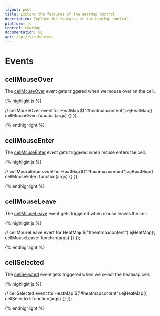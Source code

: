 ```yaml
---
layout: post
title: Explore the features of the HeatMap control.
description: Explore the features of the HeatMap control.
platform: js
control: HeatMap
documentation: ug
api: /api/js/ejheatmap
---
```


# Events

## cellMouseOver

The [cellMouseOver](/api/js/ejheatmap#events:cellmouseover "cellMouseOver") event gets triggered when we mouse over on the cell.

{% highlight js %}

// cellMouseOver event for HeatMap
$("#heatmapcontent").ejHeatMap({
    cellMouseOver: function(args) {}
});
            
{% endhighlight %}

## cellMouseEnter

The [cellMouseEnter](/api/js/ejheatmap#events:cellmouseenter "cellMouseEnter") event gets triggered when mouse enters the cell.

{% highlight js %}

// cellMouseEnter event for HeatMap
$("#heatmapcontent").ejHeatMap({
    cellMouseEnter: function(args) {}
});

{% endhighlight %}

## cellMouseLeave

The [cellMouseLeave](/api/js/ejheatmap#events:cellmouseleave "cellMouseLeave") event gets triggered when mouse leaves the cell.

{% highlight js %}

// cellMouseLeave event for HeatMap
$("#heatmapcontent").ejHeatMap({
    cellMouseLeave: function(args) {}
});

{% endhighlight %}

## cellSelected

The [cellSelected](/api/js/ejheatmap#events:cellselected "cellSelected") event gets triggered when we select the heatmap cell.

{% highlight js %}

// cellSelected event for HeatMap
$("#heatmapcontent").ejHeatMap({
    cellSelected: function(args) {}
});

{% endhighlight %}
